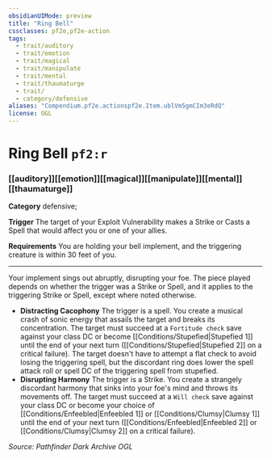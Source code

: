 ```yaml
---
obsidianUIMode: preview
title: "Ring Bell"
cssclasses: pf2e,pf2e-action
tags:
  - trait/auditory
  - trait/emotion
  - trait/magical
  - trait/manipulate
  - trait/mental
  - trait/thaumaturge
  - trait/
  - category/defensive
aliases: "Compendium.pf2e.actionspf2e.Item.ublVm5gmCIm3eRdQ"
license: OGL
---
```

# Ring Bell `pf2:r`

### [[auditory]][[emotion]][[magical]][[manipulate]][[mental]][[thaumaturge]]

**Category** defensive; 




**Trigger** The target of your Exploit Vulnerability makes a Strike or Casts a Spell that would affect you or one of your allies.

**Requirements** You are holding your bell implement, and the triggering creature is within 30 feet of you.

* * *

Your implement sings out abruptly, disrupting your foe. The piece played depends on whether the trigger was a Strike or Spell, and it applies to the triggering Strike or Spell, except where noted otherwise.

*   **Distracting Cacophony** The trigger is a spell. You create a musical crash of sonic energy that assails the target and breaks its concentration. The target must succeed at a `Fortitude check` save against your class DC or become [[Conditions/Stupefied|Stupefied 1]] until the end of your next turn ([[Conditions/Stupefied|Stupefied 2]] on a critical failure). The target doesn't have to attempt a flat check to avoid losing the triggering spell, but the discordant ring does lower the spell attack roll or spell DC of the triggering spell from stupefied.
*   **Disrupting Harmony** The trigger is a Strike. You create a strangely discordant harmony that sinks into your foe's mind and throws its movements off. The target must succeed at a `Will check` save against your class DC or become your choice of [[Conditions/Enfeebled|Enfeebled 1]] or [[Conditions/Clumsy|Clumsy 1]] until the end of your next turn ([[Conditions/Enfeebled|Enfeebled 2]] or [[Conditions/Clumsy|Clumsy 2]] on a critical failure).

*Source: Pathfinder Dark Archive*
*OGL*